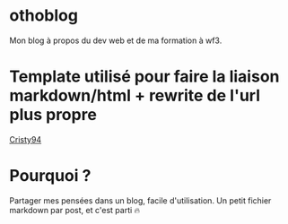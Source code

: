 # othoblog
Mon blog à propos du dev web et de ma formation à wf3.

# Template utilisé pour faire la liaison markdown/html + rewrite de l'url plus propre

[Cristy94](https://github.com/Cristy94/markdown-blog) 

# Pourquoi ?

Partager mes pensées dans un blog, facile d'utilisation.
Un petit fichier markdown par post, et c'est parti 🔥
